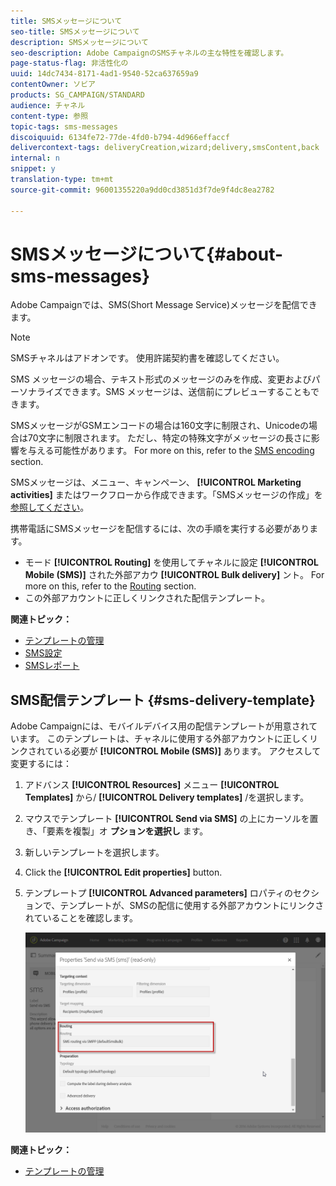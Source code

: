 ```yaml
---
title: SMSメッセージについて
seo-title: SMSメッセージについて
description: SMSメッセージについて
seo-description: Adobe CampaignのSMSチャネルの主な特性を確認します。
page-status-flag: 非活性化の
uuid: 14dc7434-8171-4ad1-9540-52ca637659a9
contentOwner: ソビア
products: SG_CAMPAIGN/STANDARD
audience: チャネル
content-type: 参照
topic-tags: sms-messages
discoiquuid: 6134fe72-77de-4fd0-b794-4d966effaccf
delivercontext-tags: deliveryCreation,wizard;delivery,smsContent,back
internal: n
snippet: y
translation-type: tm+mt
source-git-commit: 96001355220a9dd0cd3851d3f7de9f4dc8ea2782

---
```



# SMSメッセージについて{#about-sms-messages}

Adobe Campaignでは、SMS(Short Message Service)メッセージを配信できます。

>[!NOTE]
>
>SMSチャネルはアドオンです。 使用許諾契約書を確認してください。

SMS メッセージの場合、テキスト形式のメッセージのみを作成、変更およびパーソナライズできます。SMS メッセージは、送信前にプレビューすることもできます。

SMSメッセージがGSMエンコードの場合は160文字に制限され、Unicodeの場合は70文字に制限されます。 ただし、特定の特殊文字がメッセージの長さに影響を与える可能性があります。 For more on this, refer to the [SMS encoding](../../administration/using/configuring-sms-channel.md#sms-encoding--length-and-transliteration) section.

SMSメッセージは、メニュー、キャンペーン、 **[!UICONTROL Marketing activities]** またはワークフローから作成できます。「SMSメッセージの作成」を [参照してください](../../channels/using/creating-an-sms-message.md)。

携帯電話にSMSメッセージを配信するには、次の手順を実行する必要があります。

* モード **[!UICONTROL Routing]** を使用してチャネルに設定 **[!UICONTROL Mobile (SMS)]** された外部アカウ **[!UICONTROL Bulk delivery]** ント。 For more on this, refer to the [Routing](../../administration/using/configuring-sms-channel.md#defining-an-sms-routing) section.
* この外部アカウントに正しくリンクされた配信テンプレート。

**関連トピック：**

* [テンプレートの管理](../../start/using/about-templates.md)
* [SMS設定](../../administration/using/configuring-sms-channel.md#defining-an-sms-routing)
* [SMSレポート](../../reporting/using/sms-report.md)

## SMS配信テンプレート {#sms-delivery-template}

Adobe Campaignには、モバイルデバイス用の配信テンプレートが用意されています。 このテンプレートは、チャネルに使用する外部アカウントに正しくリンクされている必要が **[!UICONTROL Mobile (SMS)]** あります。 アクセスして変更するには：

1. アドバンス **[!UICONTROL Resources]** メニュー **[!UICONTROL Templates]** から/ **[!UICONTROL Delivery templates]** /を選択します。
1. マウスでテンプレート **[!UICONTROL Send via SMS]** の上にカーソルを置き、「要素を複製」オ **プションを選択し** ます。
1. 新しいテンプレートを選択します。
1. Click the **[!UICONTROL Edit properties]** button.
1. テンプレートプ **[!UICONTROL Advanced parameters]** ロパティのセクションで、テンプレートが、SMSの配信に使用する外部アカウントにリンクされていることを確認します。

   ![](assets/sms_template.png)

**関連トピック：**

* [テンプレートの管理](../../start/using/about-templates.md)

